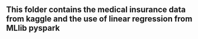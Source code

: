 ## This folder contains the medical insurance data from kaggle and the use of linear regression from MLlib pyspark
